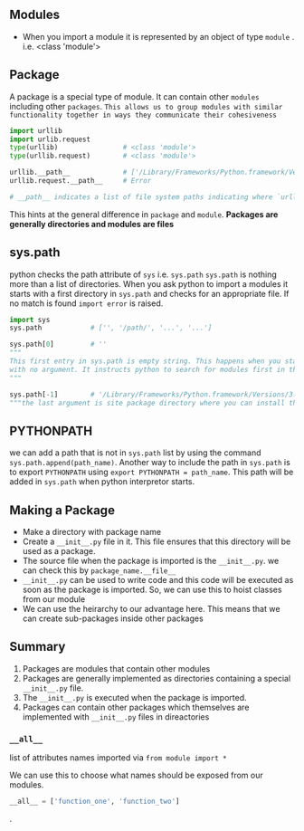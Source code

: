 ## Modules
- When you import a module it is represented by an object of type `module` . i.e. <class 'module'>

## Package
A package is a special type of module. It can contain other `modules` including other `packages`.
`This allows us to group modules with similar functionality together in ways they communicate their cohesiveness`

```python
import urllib
import urlib.request
type(urllib)                # <class 'module'>
type(urllib.request)        # <class 'module'>

urllib.__path__             # ['/Library/Frameworks/Python.framework/Versions/3.7/lib/python3.7/urllib']
urllib.request.__path__     # Error

# __path__ indicates a list of file system paths indicating where `urllib` searches to find nested modules.

```

This hints at the general difference in `package` and `module`.
**Packages are generally directories and modules are files**

## sys.path
python checks the path attribute of `sys` i.e. `sys.path`
`sys.path` is nothing more than a list of directories. When you ask python to import a modules it starts with a first directory in `sys.path` and checks for an appropriate file. If no match is found `import error` is raised.

```python
import sys
sys.path            # ['', '/path/', '...', '...']

sys.path[0]         # ''
"""
This first entry in sys.path is empty string. This happens when you start the python interpretor 
with no argument. It instructs python to search for modules first in the current directory
"""

sys.path[-1]        # '/Library/Frameworks/Python.framework/Versions/3.7/lib/python3.7/site-packages'
"""the last argument is site package directory where you can install third party modules"""

```

## PYTHONPATH
we can add a path that is not in `sys.path` list by using the command `sys.path.append(path_name)`. 
Another way to include the path in `sys.path` is to export `PYTHONPATH` using `export PYTHONPATH = path_name`. This path will be added in `sys.path` when python interpretor starts.

## Making a Package
- Make a directory with package name
- Create a `__init__.py` file in it. This file ensures that this directory will be used as a package.
- The source file when the package is imported is the `__init__.py`. we can check this by `package_name.__file__`
- `__init__.py` can be used to write code and this code will be executed as soon as the package is imported. So, we can use this to hoist classes from our module
- We can use the heirarchy to our advantage here. This means that we can create sub-packages inside other packages


## Summary
1. Packages are modules that contain other modules
2. Packages are generally implemented as directories containing a special `__init__.py` file.
3. The `__init__.py` is executed when the package is imported.
4. Packages can contain other packages which themselves are implemented with `__init__.py` files in direactories



### `__all__`
list of attributes names imported via `from module import *`

We can use this to choose what names should be exposed from our modules.

```python
__all__ = ['function_one', 'function_two']
```


.
